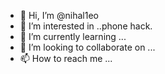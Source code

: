 - 👋 Hi, I’m @nihal1eo
- 👀 I’m interested in ..phone hack.
- 🌱 I’m currently learning ...
- 💞️ I’m looking to collaborate on ...
- 📫 How to reach me ...

<!---
nihal1eo/nihal1eo is a ✨ special ✨ repository because its `README.md` (this file) appears on your GitHub profile.
You can click the Preview link to take a look at your changes.
--->
